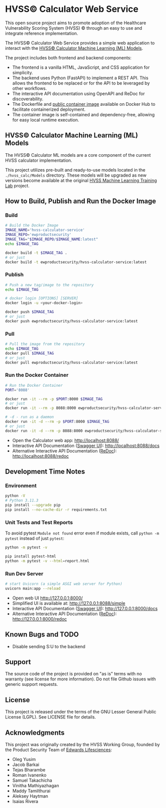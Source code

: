 # HVSS&copy; Calculator Web Service

This open source project aims to promote adoption of the Healthcare Vulnerability Scoring System (HVSS) &copy; through an easy to use and integrate reference implementation.

The HVSS&copy; Calculator Web Service provides a simple web application to interact with the [HVSS&copy; Calculator Machine Learning (ML) Models](https://github.com/ewprodsec/hvss-calculator-lab).

The project includes both frontend and backend components:
- The frontend is a vanilla HTML, JavaScript, and CSS application for simplicity.
- The backend uses Python (FastAPI) to implement a REST API. This allows the frontend to be replaced or for the API to be leveraged by other workflows.
- The interactive API documentation using OpenAPI and ReDoc for discoverability.
- The Dockerfile and [public container image](https://hub.docker.com/r/ewproductsecurity/hvss-calculator-service) available on Docker Hub to facilitate containerized deployment.
- The container image is self-contained and dependency-free, allowing for easy local runtime execution.

## HVSS&copy; Calculator Machine Learning (ML) Models

The HVSS&copy; Calculator ML models are a core component of the current HVSS calculator implementation.

This project utilizes pre-built and ready-to-use models located in the `./hvss_calc/Models` directory. These models will be upgraded as new versions become available at the original [HVSS Machine Learning Training Lab](https://github.com/ewprodsec/hvss-calculator-lab) project.


## How to Build, Publish and Run the Docker Image

### Build

~~~~sh
# Build the Docker Image
IMAGE_NAME='hvss-calculator-service'
IMAGE_REPO='ewproductsecurity'
IMAGE_TAG="$IMAGE_REPO/$IMAGE_NAME:latest"
echo $IMAGE_TAG

docker build -t $IMAGE_TAG .
# or just
docker build -t ewproductsecurity/hvss-calculator-service:latest
~~~~

### Publish

~~~~sh
# Push a new tag/image to the repository
echo $IMAGE_TAG

# docker login [OPTIONS] [SERVER]
docker login -u <your-docker-login>

docker push $IMAGE_TAG
# or just
docker push ewproductsecurity/hvss-calculator-service:latest
~~~~

### Pull

~~~~sh
# Pull the image from the repository
echo $IMAGE_TAG
docker pull $IMAGE_TAG
# or just
docker pull ewproductsecurity/hvss-calculator-service:latest
~~~~

### Run the Docker Container

~~~~sh
# Run the Docker Container
PORT='8088'

docker run -it --rm -p $PORT:8000 $IMAGE_TAG
# or just
docker run -it --rm -p 8088:8000 ewproductsecurity/hvss-calculator-service:latest

# -d - run as a daemon
docker run -it -d --rm -p $PORT:8000 $IMAGE_TAG
# or just
docker run -it -d --rm -p 8088:8000 ewproductsecurity/hvss-calculator-service:latest
~~~~

- Open the Calculator web app: <http://localhost:8088/>
- Interactive API Documentation ([Swagger UI](https://github.com/swagger-api/swagger-ui)): <http://localhost:8088/docs>
- Alternative Interactive API Documentation ([ReDoc](https://github.com/Redocly/redoc)): <http://localhost:8088/redoc>


## Development Time Notes

### Environment

````sh
python -V
# Python 3.11.3
pip install --upgrade pip
pip install --no-cache-dir -r requirements.txt
````

### Unit Tests and Test Reports

To avoid pytest `Module not found` error even if module exists, call `python -m pytest` instead of just `pytest`:

````sh
python -m pytest -v

pip install pytest-html
python -m pytest -v --html=report.html
````

### Run Dev Server

````sh
# start Uvicorn (a simple ASGI web server for Python)
uvicorn main:app --reload
````

- Open web UI <http://127.0.0.1:8000/>
- Simplified UI is available at: <http://127.0.0.1:8088/simple>
- Interactive API Documentation ([Swagger UI](https://github.com/swagger-api/swagger-ui)): <http://127.0.0.1:8000/docs>
- Alternative Interactive API Documentation ([ReDoc](https://github.com/Redocly/redoc)): <http://127.0.0.1:8000/redoc>


## Known Bugs and TODO

- Disable sending S:U to the backend


## Support

The source code of the project is provided on "as is" terms with no warranty (see license for more information). Do not file Github issues with generic support requests.


## License

This project is released under the terms of the GNU Lesser General Public License (LGPL). See LICENSE file for details.


## Acknowledgments
This project was originally created by the HVSS Working Group, founded by the Product Security Team of [Edwards Lifesciences](https://www.edwards.com):
- Oleg Yusim
- Jacob Barkai
- Tejas Bharambe
- Roman Ivanenko
- Samuel Takachicha
- Vinitha Mathiyazhagan
- Maddy Tamilthurai
- Aleksey Haytman
- Isaias Rivera
